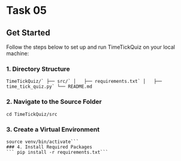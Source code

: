 # Task 05
## Get Started
Follow the steps below to set up and run TimeTickQuiz on your local machine:

### 1. Directory Structure
```TimeTickQuiz/`
├── src/`
│   ├── requirements.txt`
│   ├── time_tick_quiz.py`
└── README.md```
### 2. Navigate to the Source Folder
```cd TimeTickQuiz/src```
### 3. Create a Virtual Environment
```python3 -m venv venv
source venv/bin/activate``` 
### 4. Install Required Packages
``` pip install -r requirements.txt```
